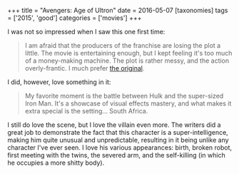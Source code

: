 +++
title = "Avengers: Age of Ultron"
date = 2016-05-07
[taxonomies]
tags = ['2015', 'good']
categories = ['movies']
+++

I was not so impressed when I saw this one first time:

> I am afraid that the producers of the franchise are losing the plot a
> little. The movie is entertaining enough, but I kept feeling it's too
> much of a money-making machine. The plot is rather messy, and the
> action overly-frantic. I much prefer [the original].

I did, however, love something in it:

> My favorite moment is the battle between Hulk and the super-sized Iron
> Man. It's a showcase of visual effects mastery, and what makes it
> extra special is the setting... South Africa.

I still do love the scene, but I love the villain even more. The writers
did a great job to demonstrate the fact that this character is a
super-intelligence, making him quite unusual and unpredictable,
resulting in it being unlike any character I've ever seen. I love his
various appearances: birth, broken robot, first meeting with the twins,
the severed arm, and the self-killing (in which he occupies a more
shitty body).

  [the original]: http://tshepang.net/the-avengers-2012
